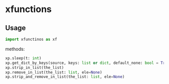 # xfunctions

## Usage
```python
import xfunctinos as xf
```

methods:

```python
xp.sleep(t: int)
xp.get_dict_by_keys(source, keys: list or dict, default_none: bool = True)
xp.strip_in_list(the_list)
xp.remove_in_list(the_list: list, ele=None)
xp.strip_and_remove_in_list(the_list: list, ele=None)
```
